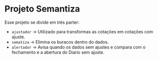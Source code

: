 # Projeto Semantiza

Esse projeto se divide em três parter:
- `ajustador` -> Utilizado para transformas as cotações em cotações com ajuste.
- `sematiza` -> Elimina os buracos dentro do dados.
- `alertador` -> Avisa quando os dados sem ajustes e compara com o fechamento e a abertura do Diario sem ajuste. 